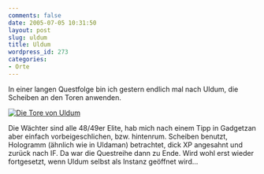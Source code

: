 ```yaml
---
comments: false
date: 2005-07-05 10:31:50
layout: post
slug: uldum
title: Uldum
wordpress_id: 273
categories:
- Orte
---
```


In einer langen Questfolge bin ich gestern endlich mal nach Uldum, die Scheiben an den Toren anwenden.

[![Die Tore von Uldum](http://photos18.flickr.com/23711667_85947d2301.jpg)](http://www.flickr.com/photos/walsweer/23711667/)

Die Wächter sind alle 48/49er Elite, hab mich nach einem Tipp in Gadgetzan aber einfach vorbeigeschlichen, bzw. hintenrum. Scheiben benutzt, Hologramm (ähnlich wie in Uldaman) betrachtet, dick XP angesahnt und zurück nach IF. Da war die Questreihe dann zu Ende. Wird wohl erst wieder fortgesetzt, wenn Uldum selbst als Instanz geöffnet wird...

